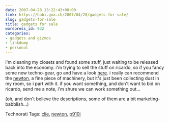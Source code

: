 ```yaml
---
date: 2007-04-28 13:22:43+00:00
link: https://habi.gna.ch/2007/04/28/gadgets-for-sale/
slug: gadgets-for-sale
title: gadgets for sale
wordpress_id: 932
categories:
- gadgets and gizmos
- linkdump
- personal
---
```


i'm cleaning my closets and found some stuff, just waiting to be released back into the economy. i'm trying to sell the stuff on ricardo, so if you fancy some new techno-gear, go and have a look [here](http://info.ricardo.ch/sxe).
i really can recommend the [newton](http://my.ricardo.ch/accdb/viewItem.asp?IDI=506457136), a fine piece of machinery, but it's just been collecting dust in my room, so i part with it. if you want something, and don't want to bid on ricardo, send me a note, i'm shure we can work something out...

(oh, and don't believe the descriptions, some of them are a bit marketing-babblish...) 


Technorati Tags: [clie](http://www.technorati.com/tag/clie), [newton](http://www.technorati.com/tag/newton), [p910i](http://www.technorati.com/tag/p910i)
